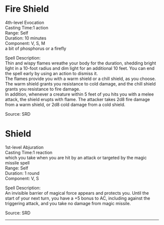 # Fire Shield
4th-level Evocation<br>
Casting Time:1 action<br>
Range: Self<br>
Duration: 10 minutes<br>
Component: V, S, M<br>
a bit of phosphorus or a firefly

Spell Description:<br>
Thin and wispy flames wreathe your body for the duration, shedding bright light in a 10-foot radius and dim light for an additional 10 feet. You can end the spell early by using an action to dismiss it.<br>The flames provide you with a warm shield or a chill shield, as you choose. The warm shield grants you resistance to cold damage, and the chill shield grants you resistance to fire damage.<br>In addition, whenever a creature within 5 feet of you hits you with a melee attack, the shield erupts with flame. The attacker takes 2d8 fire damage from a warm shield, or 2d8 cold damage from a cold shield.

Source: SRD

# Shield
1st-level Abjuration<br>
Casting Time:1 reaction<br>
which you take when you are hit by an attack or targeted by the magic missile spell<br>
Range: Self<br>
Duration: 1 round<br>
Component: V, S

Spell Description:<br>
An invisible barrier of magical force appears and protects you. Until the start of your next turn, you have a +5 bonus to AC, including against the triggering attack, and you take no damage from magic missile.

Source: SRD

---